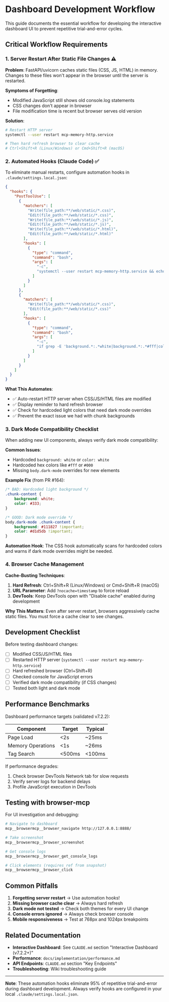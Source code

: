 # Dashboard Development Workflow

This guide documents the essential workflow for developing the interactive dashboard UI to prevent repetitive trial-and-error cycles.

## Critical Workflow Requirements

### 1. Server Restart After Static File Changes ⚠️

**Problem**: FastAPI/uvicorn caches static files (CSS, JS, HTML) in memory. Changes to these files won't appear in the browser until the server is restarted.

**Symptoms of Forgetting**:
- Modified JavaScript still shows old console.log statements
- CSS changes don't appear in browser
- File modification time is recent but browser serves old version

**Solution**:
```bash
# Restart HTTP server
systemctl --user restart mcp-memory-http.service

# Then hard refresh browser to clear cache
# Ctrl+Shift+R (Linux/Windows) or Cmd+Shift+R (macOS)
```

### 2. Automated Hooks (Claude Code) ✅

To eliminate manual restarts, configure automation hooks in `.claude/settings.local.json`:

```json
{
  "hooks": {
    "PostToolUse": [
      {
        "matchers": [
          "Write(file_path:**/web/static/*.css)",
          "Edit(file_path:**/web/static/*.css)",
          "Write(file_path:**/web/static/*.js)",
          "Edit(file_path:**/web/static/*.js)",
          "Write(file_path:**/web/static/*.html)",
          "Edit(file_path:**/web/static/*.html)"
        ],
        "hooks": [
          {
            "type": "command",
            "command": "bash",
            "args": [
              "-c",
              "systemctl --user restart mcp-memory-http.service && echo '\n⚠️  REMINDER: Hard refresh browser (Ctrl+Shift+R) to clear cache!'"
            ]
          }
        ]
      },
      {
        "matchers": [
          "Write(file_path:**/web/static/*.css)",
          "Edit(file_path:**/web/static/*.css)"
        ],
        "hooks": [
          {
            "type": "command",
            "command": "bash",
            "args": [
              "-c",
              "if grep -E 'background.*:.*white|background.*:.*#fff|color.*:.*white|color.*:.*#fff' /home/hkr/repositories/mcp-memory-service/src/mcp_memory_service/web/static/style.css | grep -v 'dark-mode'; then echo '\n⚠️  WARNING: Found hardcoded light colors in CSS. Check if body.dark-mode overrides are needed!'; fi"
            ]
          }
        ]
      }
    ]
  }
}
```

**What This Automates**:
- ✅ Auto-restart HTTP server when CSS/JS/HTML files are modified
- ✅ Display reminder to hard refresh browser
- ✅ Check for hardcoded light colors that need dark mode overrides
- ✅ Prevent the exact issue we had with chunk backgrounds

### 3. Dark Mode Compatibility Checklist

When adding new UI components, always verify dark mode compatibility:

**Common Issues**:
- Hardcoded `background: white` or `color: white`
- Hardcoded hex colors like `#fff` or `#000`
- Missing `body.dark-mode` overrides for new elements

**Example Fix** (from PR #164):
```css
/* BAD: Hardcoded light background */
.chunk-content {
    background: white;
    color: #333;
}

/* GOOD: Dark mode override */
body.dark-mode .chunk-content {
    background: #111827 !important;
    color: #d1d5db !important;
}
```

**Automation Hook**: The CSS hook automatically scans for hardcoded colors and warns if dark mode overrides might be needed.

### 4. Browser Cache Management

**Cache-Busting Techniques**:

1. **Hard Refresh**: Ctrl+Shift+R (Linux/Windows) or Cmd+Shift+R (macOS)
2. **URL Parameter**: Add `?nocache=timestamp` to force reload
3. **DevTools**: Keep DevTools open with "Disable cache" enabled during development

**Why This Matters**: Even after server restart, browsers aggressively cache static files. You must force a cache clear to see changes.

## Development Checklist

Before testing dashboard changes:

- [ ] Modified CSS/JS/HTML files
- [ ] Restarted HTTP server (`systemctl --user restart mcp-memory-http.service`)
- [ ] Hard refreshed browser (Ctrl+Shift+R)
- [ ] Checked console for JavaScript errors
- [ ] Verified dark mode compatibility (if CSS changes)
- [ ] Tested both light and dark mode

## Performance Benchmarks

Dashboard performance targets (validated v7.2.2):

| Component | Target | Typical |
|-----------|--------|---------|
| Page Load | <2s | ~25ms |
| Memory Operations | <1s | ~26ms |
| Tag Search | <500ms | <100ms |

If performance degrades:
1. Check browser DevTools Network tab for slow requests
2. Verify server logs for backend delays
3. Profile JavaScript execution in DevTools

## Testing with browser-mcp

For UI investigation and debugging:

```bash
# Navigate to dashboard
mcp__browsermcp__browser_navigate http://127.0.0.1:8888/

# Take screenshot
mcp__browsermcp__browser_screenshot

# Get console logs
mcp__browsermcp__browser_get_console_logs

# Click elements (requires ref from snapshot)
mcp__browsermcp__browser_click
```

## Common Pitfalls

1. **Forgetting server restart** → Use automation hooks!
2. **Missing browser cache clear** → Always hard refresh
3. **Dark mode not tested** → Check both themes for every UI change
4. **Console errors ignored** → Always check browser console
5. **Mobile responsiveness** → Test at 768px and 1024px breakpoints

## Related Documentation

- **Interactive Dashboard**: See `CLAUDE.md` section "Interactive Dashboard (v7.2.2+)"
- **Performance**: `docs/implementation/performance.md`
- **API Endpoints**: `CLAUDE.md` section "Key Endpoints"
- **Troubleshooting**: Wiki troubleshooting guide

---

**Note**: These automation hooks eliminate 95% of repetitive trial-and-error during dashboard development. Always verify hooks are configured in your local `.claude/settings.local.json`.
